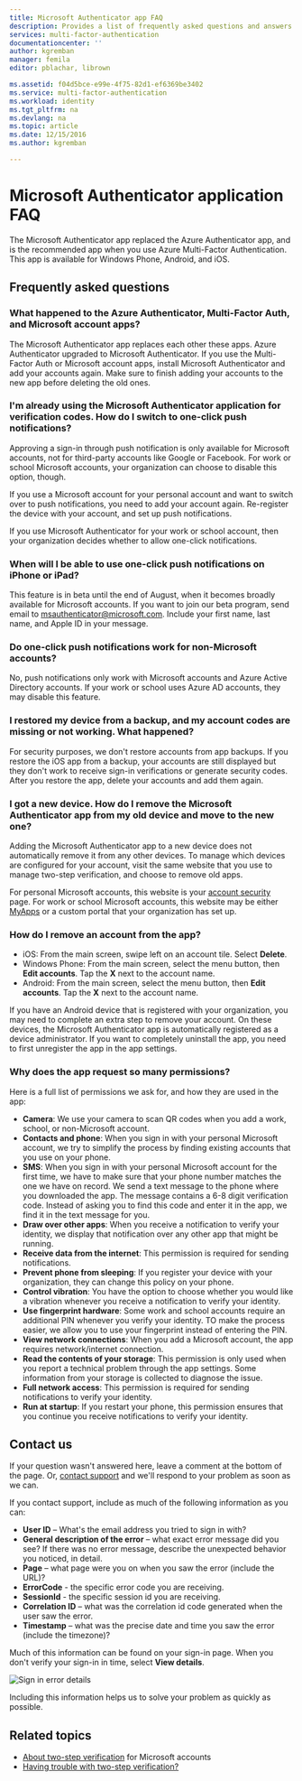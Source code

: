 ```yaml
---
title: Microsoft Authenticator app FAQ
description: Provides a list of frequently asked questions and answers related to the Microsoft Authentication app and Azure Multi-Factor Authentication.
services: multi-factor-authentication
documentationcenter: ''
author: kgremban
manager: femila
editor: pblachar, librown

ms.assetid: f04d5bce-e99e-4f75-82d1-ef6369be3402
ms.service: multi-factor-authentication
ms.workload: identity
ms.tgt_pltfrm: na
ms.devlang: na
ms.topic: article
ms.date: 12/15/2016
ms.author: kgremban

---
```

# Microsoft Authenticator application FAQ
The Microsoft Authenticator app replaced the Azure Authenticator app, and is the recommended app when you use Azure Multi-Factor Authentication. This app is available for Windows Phone, Android, and iOS.

## Frequently asked questions
### What happened to the Azure Authenticator, Multi-Factor Auth, and Microsoft account apps?
The Microsoft Authenticator app replaces each other these apps. Azure Authenticator upgraded to Microsoft Authenticator. If you use the Multi-Factor Auth or Microsoft account apps, install Microsoft Authenticator and add your accounts again. Make sure to finish adding your accounts to the new app before deleting the old ones.

### I'm already using the Microsoft Authenticator application for verification codes. How do I switch to one-click push notifications?
Approving a sign-in through push notification is only available for Microsoft accounts, not for third-party accounts like Google or Facebook. For work or school Microsoft accounts, your organization can choose to disable this option, though.

If you use a Microsoft account for your personal account and want to switch over to push notifications, you need to add your account again. Re-register the device with your account, and set up push notifications.  

If you use Microsoft Authenticator for your work or school account, then your organization decides whether to allow one-click notifications.

### When will I be able to use one-click push notifications on iPhone or iPad?
This feature is in beta until the end of August, when it becomes broadly available for Microsoft accounts. If you want to join our beta program, send email to msauthenticator@microsoft.com. Include your first name, last name, and Apple ID in your message.  

### Do one-click push notifications work for non-Microsoft accounts?
No, push notifications only work with Microsoft accounts and Azure Active Directory accounts. If your work or school uses Azure AD accounts, they may disable this feature.  

### I restored my device from a backup, and my account codes are missing or not working. What happened?
For security purposes, we don't restore accounts from app backups. If you restore the iOS app from a backup, your accounts are still displayed but they don't work to receive sign-in verifications or generate security codes. After you restore the app, delete your accounts and add them again.

### I got a new device. How do I remove the Microsoft Authenticator app from my old device and move to the new one?
Adding the Microsoft Authenticator app to a new device does not automatically remove it from any other devices. To manage which devices are configured for your account, visit the same website that you use to manage two-step verification, and choose to remove old apps.

For personal Microsoft accounts, this website is your [account security](https://account.microsoft.com/security) page. For work or school Microsoft accounts, this website may be either [MyApps](https://myapps.microsoft.com) or a custom portal that your organization has set up.

### How do I remove an account from the app?
* iOS: From the main screen, swipe left on an account tile. Select **Delete**.
* Windows Phone: From the main screen, select the menu button, then **Edit accounts**. Tap the **X** next to the account name.
* Android: From the main screen, select the menu button, then **Edit accounts**. Tap the **X** next to the account name.

If you have an Android device that is registered with your organization, you may need to complete an extra step to remove your account. On these devices, the Microsoft Authenticator app is automatically registered as a device administrator. If you want to completely uninstall the app, you need to first unregister the app in the app settings.

### Why does the app request so many permissions?
Here is a full list of permissions we ask for, and how they are used in the app:

* **Camera**: We use your camera to scan QR codes when you add a work, school, or non-Microsoft account.
* **Contacts and phone**: When you sign in with your personal Microsoft account, we try to simplify the process by finding existing accounts that you use on your phone.
* **SMS**: When you sign in with your personal Microsoft account for the first time, we have to make sure that your phone number matches the one we have on record. We send a text message to the phone where you downloaded the app. The message contains a 6-8 digit verification code. Instead of asking you to find this code and enter it in the app, we find it in the text message for you.
* **Draw over other apps**: When you receive a notification to verify your identity, we display that notification over any other app that might be running.
* **Receive data from the internet**: This permission is required for sending notifications.
* **Prevent phone from sleeping**: If you register your device with your organization, they can change this policy on your phone.
* **Control vibration**: You have the option to choose whether you would like a vibration whenever you receive a notification to verify your identity.
* **Use fingerprint hardware**: Some work and school accounts require an additional PIN whenever you verify your identity. TO make the process easier, we allow you to use your fingerprint instead of entering the PIN.
* **View network connections**: When you add a Microsoft account, the app requires network/internet connection.
* **Read the contents of your storage**: This permission is only used when you report a technical problem through the app settings. Some information from your storage is collected to diagnose the issue.
* **Full network access**: This permission is required for sending notifications to verify your identity.
* **Run at startup**: If you restart your phone, this permission ensures that you continue you receive notifications to verify your identity.

## Contact us
If your question wasn't answered here, leave a comment at the bottom of the page. Or, [contact support](https://support.microsoft.com/contactus) and we'll respond to your problem as soon as we can.

If you contact support, include as much of the following information as you can:

* **User ID** – What's the email address you tried to sign in with?
* **General description of the error** – what exact error message did you see?  If there was no error message, describe the unexpected behavior you noticed, in detail.
* **Page** – what page were you on when you saw the error (include the URL)?
* **ErrorCode** - the specific error code you are receiving.
* **SessionId** - the specific session id you are receiving.
* **Correlation ID** – what was the correlation id code generated when the user saw the error.
* **Timestamp** – what was the precise date and time you saw the error (include the timezone)?

Much of this information can be found on your sign-in page. When you don't verify your sign-in in time, select **View details**.

![Sign in error details](./media/multi-factor-authentication-end-user-troubleshoot/view_details.png)

Including this information helps us to solve your problem as quickly as possible.

## Related topics
* [About two-step verification](https://support.microsoft.com/help/12408/microsoft-account-about-two-step-verification) for Microsoft accounts
* [Having trouble with two-step verification?](troubleshoot.md)

